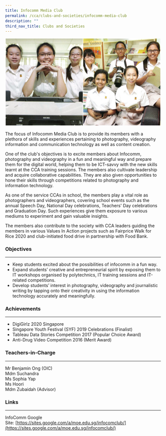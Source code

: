 ```yaml
---
title: Infocomm Media Club
permalink: /cca/clubs-and-societies/infocomm-media-club
description: ""
third_nav_title: Clubs and Societies
---
```

![Infocomm Media Club](/images/Infocomm.jpg)

The focus of Infocomm Media Club is to provide its members with a plethora of skills and experiences pertaining to photography, videography information and communication technology as well as content creation.  
  
One of the club's objectives is to excite members about Infocomm,  photography and videography in a fun and meaningful way and prepare them for the digital world, helping them to be ICT-savvy with the new skills learnt at the CCA training sessions. The members also cultivate leadership and acquire collaborative capabilities. They are also given opportunities to hone their skills through competitions related to photography and information technology.  

As one of the service CCAs in school, the members play a vital role as photographers and videographers, covering school events such as the annual Speech Day, National Day celebrations, Teachers' Day celebrations and Graduation Day. Such experiences give them exposure to various mediums to experiment and gain valuable insights.

  

The members also contribute to the society with CCA leaders guiding the members in various Values In Action projects such as Fairprice Walk for Rice 2020 and club-initiated food drive in partnership with Food Bank. 

  

### Objectives
----------

*   Keep students excited about the possibilities of infocomm in a fun way.
*   Expand students’ creative and entrepreneurial spirit by exposing them to IT workshops organised by polytechnics, IT training sessions and IT-related competitions.
*   [](https://sites.google.com/a/moe.edu.sg/infocomclub/)Develop students’ interest in photography, videography and journalistic writing by tapping onto their creativity in using the information technology accurately and meaningfully.  
    

### Achievements
------------

*   DigiGirlz 2020 Singapore
*   Singapore Youth Festival (SYF) 2019 Celebrations (Finalist)
*   Tableau Data Stories Competition 2017 (Popular Choice Award)
*   Anti-Drug Video Competition 2016 (Merit Award)

### Teachers-in-Charge
------------------

Mr Benjamin Ong (OIC)  
Mdm Suchandra   
Ms Sophia Yap  
Ms Hoori  
Mdm Zubaidah (Advisor)  

### Links
-----

InfoComm Google Site: [https://sites.google.com/a/moe.edu.sg/infocomclub/](https://sites.google.com/a/moe.edu.sg/infocomclub/)